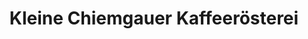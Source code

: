 ---
title: "Kleine Chiemgauer Kaffeerösterei"
url: /traunstein/kleine-chiemgauer-kaffeeroesterei/
shop: Kaffee
---